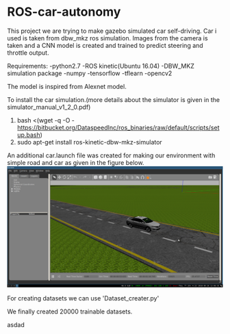 # ROS-car-autonomy

This project we are trying to make gazebo simulated car self-driving. Car i used is taken from dbw_mkz ros simulation. Images from the camera is taken and a CNN model is created and trained to predict steering and throttle output.

Requirements:
	-python2.7
	-ROS kinetic(Ubuntu 16.04)
	-DBW_MKZ simulation package
	-numpy
	-tensorflow
	-tflearn
	-opencv2

The model is inspired from Alexnet model.

To install the car simulation.(more details about the simulator is given in the simulator_manual_v1_2_0.pdf)
1. bash <(wget -q -O - https://bitbucket.org/DataspeedInc/ros_binaries/raw/default/scripts/setup.bash)
2. sudo apt-get install ros-kinetic-dbw-mkz-simulator

An additional car.launch file was created for making our environment with simple road and car as given in the figure below.
![car_image](gazebo_car.png)

For creating datasets we can use 'Dataset_creater.py'

We finally created 20000 trainable datasets.

asdad

